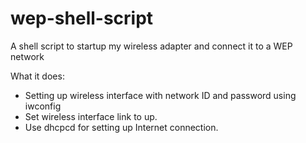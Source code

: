 # wep-shell-script
A shell script to startup my wireless adapter and connect it to a WEP network


What it does:
* Setting up wireless interface with network ID and password using iwconfig
* Set wireless interface link to up.
* Use dhcpcd for setting up Internet connection.
